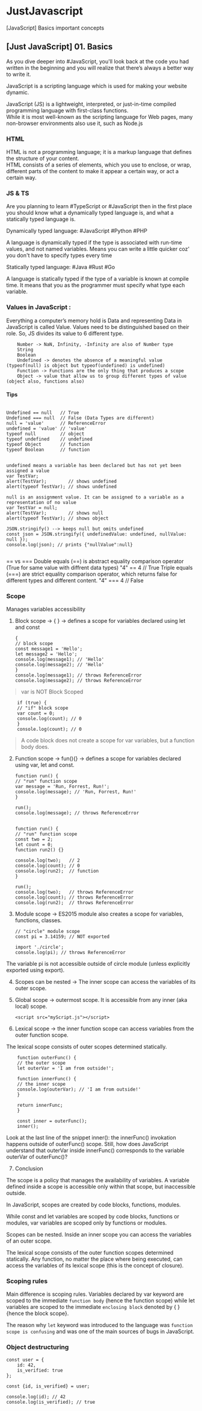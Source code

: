 # JustJavascript

[JavaScript] Basics important concepts

## [Just JavaScript] 01. Basics

As you dive deeper into #JavaScript, you'll look back at the code you had written in the beginning and you will realize that there’s always a better way to write it.

JavaScript is a scripting language which is used for making your website dynamic.

JavaScript (JS) is a lightweight, interpreted, or just-in-time compiled programming language with first-class functions.                
While it is most well-known as the scripting language for Web pages, many non-browser environments also use it, such as Node.js                 

### HTML
HTML is not a programming language; it is a markup language that defines the structure of your content.                 
HTML consists of a series of elements, which you use to enclose, or wrap, different parts of the content to make it appear a certain way, or act a certain way.         

### JS & TS 
Are you planning to learn #TypeScript or #JavaScript then in the first place you should know what a dynamically typed language is, and what a statically typed language is.

Dynamically typed language: #JavaScript #Python #PHP                    

A language is dynamically typed if the type is associated with run-time values, and not named variables. Means you can write a little quicker coz' you don't have to specify types every time                   

Statically typed language: #Java #Rust #Go                      

A language is statically typed if the type of a variable is known at compile time. It means that you as the programmer must specify what type each variable.                            



### Values in JavaScript :

Everything a computer’s memory hold is Data and representing Data in JavaScript is called Value. Values need to be distinguished based on their role. So, JS divides its value to 6 different type.

        Number -> NaN, Infinity, -Infinity are also of Number type
        String
        Boolean
        Undefined -> denotes the absence of a meaningful value (typeof(null) is object but typeof(undefined) is undefined) 
        Function -> Functions are the only thing that produces a scope
        Object -> value that allow us to group different types of value (object also, functions also)

#### Tips
````

Undefined == null   // True
Undefined === null  // False (Data Types are different)
null = 'value'      // ReferenceError
undefined = 'value' // 'value'
typeof null         // object   
typeof undefined    // undefined
typeof Object       // function
typeof Boolean      // function


undefined means a variable has been declared but has not yet been assigned a value 
var TestVar;
alert(TestVar);        // shows undefined
alert(typeof TestVar); // shows undefined

null is an assignment value. It can be assigned to a variable as a representation of no value
var TestVar = null;
alert(TestVar);        // shows null
alert(typeof TestVar); // shows object

JSON.stringify() --> keeps null but omits undefined
const json = JSON.stringify({ undefinedValue: undefined, nullValue: null });
console.log(json); // prints {"nullValue":null}


````

== vs ===
Double equals (==) is abstract equality comparison operator (True for same value with diffrent data types) 
"4" == 4   // True
Triple equals (===) are strict equality comparison operator, which returns false for different types and different content.
"4" === 4  // False



### Scope

Manages variables accessibility

1.  Block scope -> { } -> defines a scope for variables declared using let and const

        {
        // block scope
        const message1 = 'Hello';
        let message2 = 'Hello';
        console.log(message1); // 'Hello'
        console.log(message2); // 'Hello'
        }
        console.log(message1); // throws ReferenceError
        console.log(message2); // throws ReferenceError

> var is NOT Block Scoped

        if (true) {
        // "if" block scope
        var count = 0;
        console.log(count); // 0
        }
        console.log(count); // 0

> A code block does not create a scope for var variables, but a function body does.

2.  Function scope -> fun(){} -> defines a scope for variables declared using var, let and const.

        function run() {
        // "run" function scope
        var message = 'Run, Forrest, Run!';
        console.log(message); // 'Run, Forrest, Run!'
        }

        run();
        console.log(message); // throws ReferenceError


        function run() {
        // "run" function scope
        const two = 2;
        let count = 0;
        function run2() {}

        console.log(two);   // 2
        console.log(count); // 0
        console.log(run2);  // function
        }

        run();
        console.log(two);   // throws ReferenceError
        console.log(count); // throws ReferenceError
        console.log(run2);  // throws ReferenceError

3.  Module scope -> ES2015 module also creates a scope for variables, functions, classes.

        // "circle" module scope
        const pi = 3.14159; // NOT exported

        import './circle';
        console.log(pi); // throws ReferenceError

The variable pi is not accessible outside of circle module (unless explicitly exported using export).

4.  Scopes can be nested -> The inner scope can access the variables of its outer scope.

5.  Global scope -> outermost scope. It is accessible from any inner (aka local) scope.

        <script src="myScript.js"></script>

6.  Lexical scope -> the inner function scope can access variables from the outer function scope.

The lexical scope consists of outer scopes determined statically.

        function outerFunc() {
        // the outer scope
        let outerVar = 'I am from outside!';

        function innerFunc() {
        // the inner scope
        console.log(outerVar); // 'I am from outside!'
        }

        return innerFunc;
        }

        const inner = outerFunc();
        inner();

Look at the last line of the snippet inner(): the innerFunc() invokation happens outside of outerFunc() scope. Still, how does JavaScript understand that outerVar inside innerFunc() corresponds to the variable outerVar of outerFunc()?

7. Conclusion

The scope is a policy that manages the availability of variables. A variable defined inside a scope is accessible only within that scope, but inaccessible outside.

In JavaScript, scopes are created by code blocks, functions, modules.

While const and let variables are scoped by code blocks, functions or modules, var variables are scoped only by functions or modules.

Scopes can be nested. Inside an inner scope you can access the variables of an outer scope.

The lexical scope consists of the outer function scopes determined statically. Any function, no matter the place where being executed, can access the variables of its lexical scope (this is the concept of closure).


### Scoping rules

Main difference is scoping rules. 
Variables declared by var keyword are scoped to the immediate `function body` (hence the function scope) 
while let variables are scoped to the immediate `enclosing block` denoted by { } {hence the block scope}.

The reason why `let` keyword was introduced to the language was `function scope is confusing` and 
was one of the main sources of bugs in JavaScript.


### Object destructuring

````
const user = {
    id: 42,
    is_verified: true
};

const {id, is_verified} = user;

console.log(id); // 42
console.log(is_verified); // true 
````


